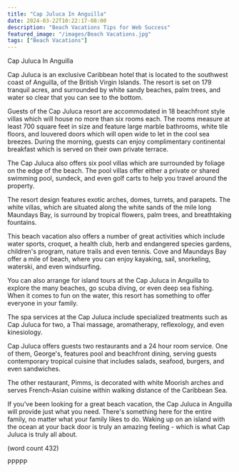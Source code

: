 ```yaml
---
title: "Cap Juluca In Anguilla"
date: 2024-03-22T10:22:17-08:00
description: "Beach Vacations Tips for Web Success"
featured_image: "/images/Beach Vacations.jpg"
tags: ["Beach Vacations"]
---
```


Cap Juluca In Anguilla

Cap Juluca is an exclusive Caribbean hotel that is
located to the southwest coast of Anguilla, of the
British Virgin Islands.  The resort is set on 179
tranquil acres, and surrounded by white sandy
beaches, palm trees, and water so clear that you 
can see to the bottom.

Guests of the Cap Juluca resort are accommodated
in 18 beachfront style villas which will house
no more than six rooms each.  The rooms measure
at least 700 square feet in size and feature large
marble bathrooms, white tile floors, and louvered
doors which will open wide to let in the cool sea
breezes.  During the morning, guests can enjoy
complimentary continental breakfast which is 
served on their own private terrace.

The Cap Juluca also offers six pool villas which
are surrounded by foliage on the edge of the beach.
The pool villas offer either a private or shared
swimming pool, sundeck, and even golf carts to
help you travel around the property.

The resort design features exotic arches, domes,
turrets, and parapets.  The white villas, which
are situated along the white sands of the mile
long Maundays Bay, is surround by tropical
flowers, palm trees, and breathtaking fountains.

This beach vacation also offers a number of
great activities which include water sports, 
croquet, a health club, herb and endangered
species gardens, children's program, nature trails
and even tennis.  Cove and Maundays Bay offer
a mile of beach, where you can enjoy kayaking,
sail, snorkeling, waterski, and even windsurfing.

You can also arrange for island tours at the
Cap Juluca in Anguilla to explore the many
beaches, go scuba diving, or even deep sea
fishing.  When it comes to fun on the water,
this resort has something to offer everyone in
your family.

The spa services at the Cap Juluca include
specialized treatments such as Cap Juluca for
two, a Thai massage, aromatherapy, reflexology,
and even kinesiology.  

Cap Juluca offers guests two restaurants and
a 24 hour room service.  One of them, George's,
features pool and beachfront dining, serving
guests contemporary tropical cuisine that
includes salads, seafood, burgers, and even
sandwiches.

The other restaurant, Pimms, is decorated with
white Moorish arches and serves French-Asian 
cuisine within walking distance of the 
Caribbean Sea.

If you've been looking for a great beach vacation,
the Cap Juluca in Anguilla will provide just
what you need.  There's something here for the
entire family, no matter what your family likes
to do.  Waking up on an island with the 
ocean at your back door is truly an amazing
feeling - which is what Cap Juluca is truly all
about.  

(word count 432)

PPPPP
 

